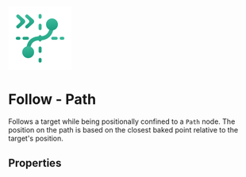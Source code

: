 <img alt="Follow Group Icon" class="page-header-icon" src="../assets/follow-path.svg" />

# Follow - Path

Follows a target while being positionally confined to a `Path` node. The position on the path is based on the closest baked point relative to the target's position.


## Properties
<!--@include: ./parts/follow-mode.md-->
<!--@include: ./parts/damping.md-->
<!--@include: ./parts/damping-value.md-->
<!--@include: ./parts/follow-target.md-->

<Property2D3D propertyName="Follow Path" propertyType2D="Path2D" propertyDefault2D="null" propertyType3D="Path3D" propertyDefault3D="null">

<template v-slot:propertyDescription>

Determines which `Path` node the `PCam` should be bound to. The `Camera` will follow the position of the Follow Target while sticking to the closest point on the path.

</template>
<template v-slot:setMethod2D>

`void` set_follow_path(`Path2D` path_3d)

</template>
<template v-slot:setMethod3D>

`void` set_follow_path(`Path3D` path_3d)

</template>

<template v-slot:setExample2D>

::: details Example
```gdscript
pcam.set_follow_path(follow_path_2d)
```
:::

</template>
<template v-slot:setExample3D>

::: details Example
```gdscript
pcam.set_follow_path(follow_path_3d)
```
:::

</template>

<template v-slot:getMethod2D>

`Vector2` get_follow_target_offset()

</template>
<template v-slot:getMethod3D>

`Vector3` get_follow_target_offset()

</template>

<template v-slot:getExample2D>

::: details Example
```gdscript
pcam.get_follow_path()
```
:::

</template>
<template v-slot:getExample3D>

::: details Example
```gdscript
pcam.get_follow_path()
```
:::

</template>

</Property2D3D>